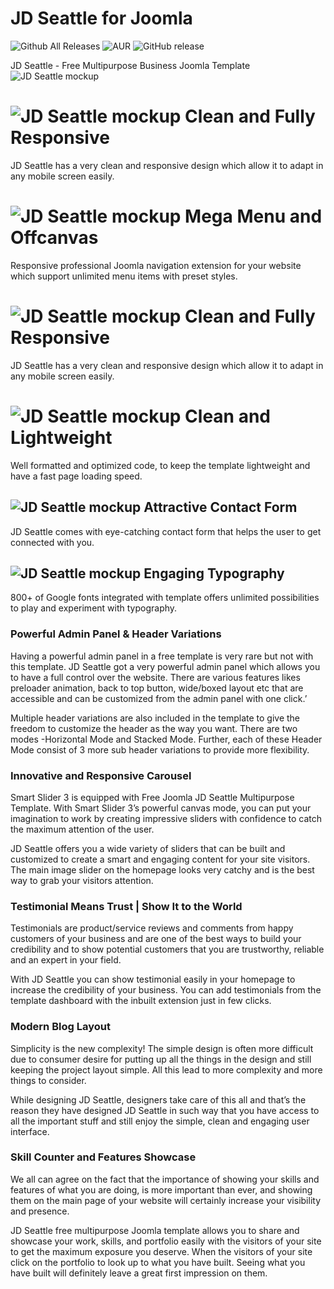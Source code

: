 # JD Seattle for Joomla
![Github All Releases](https://img.shields.io/github/downloads/joomdev/jd_seattle/total.svg)
![AUR](https://img.shields.io/aur/license/yaourt.svg)
![GitHub release](https://img.shields.io/github/release/joomdev/jd_seattle.svg)

JD Seattle - Free Multipurpose Business Joomla Template
![JD Seattle mockup](https://cdn.joomdev.com/images/jd-seattle-desktop-thumb.jpg)

# ![JD Seattle mockup](https://cdn.joomdev.com/images/templates/landing_page/icons/fully_responsive_design.png) Clean and Fully Responsive
JD Seattle has a very clean and responsive design which allow it to adapt in any mobile screen easily.

# ![JD Seattle mockup](https://cdn.joomdev.com/images/templates/landing_page/icons/clean_and_lightweight.png) Mega Menu and Offcanvas
Responsive professional Joomla navigation extension for your website which support unlimited menu items with preset styles.

# ![JD Seattle mockup](https://cdn.joomdev.com/images/templates/landing_page/icons/fully_responsive_design.png) Clean and Fully Responsive
JD Seattle has a very clean and responsive design which allow it to adapt in any mobile screen easily.

# ![JD Seattle mockup](https://cdn.joomdev.com/images/templates/landing_page/icons/backed_with_astroid.png) Clean and Lightweight
Well formatted and optimized code, to keep the template lightweight and have a fast page loading speed.

## ![JD Seattle mockup](https://cdn.joomdev.com/images/templates/landing_page/icons/header_variations.png) Attractive Contact Form
JD Seattle comes with eye-catching contact form that helps the user to get connected with you.

## ![JD Seattle mockup](https://cdn.joomdev.com/images/templates/landing_page/icons/fully_customizable.png) Engaging Typography
800+ of Google fonts integrated with template offers unlimited possibilities to play and experiment with typography.

### Powerful Admin Panel & Header Variations
Having a powerful admin panel in a free template is very rare but not with this template. JD Seattle got a very powerful admin panel which allows you to have a full control over the website. There are various features likes preloader animation, back to top button, wide/boxed layout etc that are accessible and can be customized from the admin panel with one click.’

Multiple header variations are also included in the template to give the freedom to customize the header as the way you want. There are two modes -Horizontal Mode and Stacked Mode. Further, each of these Header Mode consist of 3 more sub header variations to provide more flexibility.

### Innovative and Responsive Carousel
Smart Slider 3 is equipped with Free Joomla JD Seattle Multipurpose Template. With Smart Slider 3’s powerful canvas mode, you can put your imagination to work by creating impressive sliders with confidence to catch the maximum attention of the user.

JD Seattle offers you a wide variety of sliders that can be built and customized to create a smart and engaging content for your site visitors. The main image slider on the homepage looks very catchy and is the best way to grab your visitors attention.

### Testimonial Means Trust | Show It to the World
Testimonials are product/service reviews and comments from happy customers of your business and are one of the best ways to build your credibility and to show potential customers that you are trustworthy, reliable and an expert in your field.

With JD Seattle you can show testimonial easily in your homepage to increase the credibility of your business. You can add testimonials from the template dashboard with the inbuilt extension just in few clicks.

### Modern Blog Layout
Simplicity is the new complexity! The simple design is often more difficult due to consumer desire for putting up all the things in the design and still keeping the project layout simple. All this lead to more complexity and more things to consider.

While designing JD Seattle, designers take care of this all and that’s the reason they have designed JD Seattle in such way that you have access to all the important stuff and still enjoy the simple, clean and engaging user interface.

### Skill Counter and Features Showcase
We all can agree on the fact that the importance of showing your skills and features of what you are doing, is more important than ever, and showing them on the main page of your website will certainly increase your visibility and presence.

JD Seattle free multipurpose Joomla template allows you to share and showcase your work, skills, and portfolio easily with the visitors of your site to get the maximum exposure you deserve. When the visitors of your site click on the portfolio to look up to what you have built. Seeing what you have built will definitely leave a great first impression on them.
